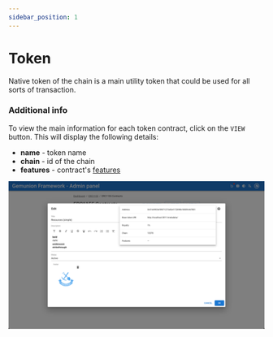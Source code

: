 ```yaml
---
sidebar_position: 1
---
```


# Token

Native token of the chain is a main utility token that could be used for all sorts of transaction. 

### Additional info

To view the main information for each token contract, click on the `VIEW` button. This will display the following details:
- **name** - token name
- **chain** - id of the chain
- **features** - contract's [features](/admin/hierarchy/ERC1155/features/)

![ERC1155 contract info](/img/admin/hierarchy/erc1155/contract_info.png)
